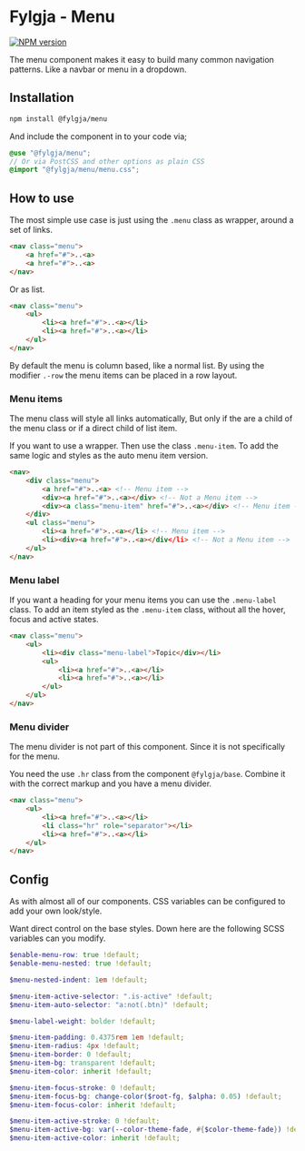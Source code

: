 # Fylgja - Menu

[![NPM version](https://img.shields.io/npm/v/@fylgja/menu.svg)](https://www.npmjs.org/package/@fylgja/menu)

The menu component makes it easy to build many common navigation patterns.
Like a navbar or menu in a dropdown.

## Installation

```bash
npm install @fylgja/menu
```

And include the component in to your code via;

```scss
@use "@fylgja/menu";
// Or via PostCSS and other options as plain CSS
@import "@fylgja/menu/menu.css";
```

## How to use

The most simple use case is just using the `.menu` class as wrapper,
around a set of links.

```html
<nav class="menu">
    <a href="#">..<a>
    <a href="#">..<a>
</nav>
```

Or as list.

```html
<nav class="menu">
    <ul>
        <li><a href="#">..<a></li>
        <li><a href="#">..<a></li>
    </ul>
</nav>
```

By default the menu is column based, like a normal list.
By using the modifier `.-row` the menu items can be placed in a row layout.

### Menu items

The menu class will style all links automatically,
But only if the are a child of the menu class or if a direct child of list item.

If you want to use a wrapper.
Then use the class `.menu-item`.
To add the same logic and styles as the auto menu item version.

```html
<nav>
    <div class="menu">
        <a href="#">..<a> <!-- Menu item -->
        <div><a href="#">..<a></div> <!-- Not a Menu item -->
        <div><a class="menu-item" href="#">..<a></div> <!-- Menu item -->
    </div>
    <ul class="menu">
        <li><a href="#">..<a></li> <!-- Menu item -->
        <li><div><a href="#">..<a></div</li> <!-- Not a Menu item -->
    </ul>
</nav>
```

### Menu label

If you want a heading for your menu items you can use the `.menu-label` class.
To add an item styled as the `.menu-item` class,
without all the hover, focus and active states.

```html
<nav class="menu">
    <ul>
        <li><div class="menu-label">Topic</div></li>
        <ul>
            <li><a href="#">..<a></li>
            <li><a href="#">..<a></li>
        </ul>
    </ul>
</nav>
```

### Menu divider

The menu divider is not part of this component.
Since it is not specifically for the menu.

You need the use `.hr` class from the component `@fylgja/base`.
Combine it with the correct markup and you have a menu divider.

```html
<nav class="menu">
    <ul>
        <li><a href="#">..<a></li>
        <li class="hr" role="separator"></li>
        <li><a href="#">..<a></li>
    </ul>
</nav>
```

## Config

As with almost all of our components.
CSS variables can be configured to add your own look/style.

Want direct control on the base styles.
Down here are the following SCSS variables can you modify.

```scss
$enable-menu-row: true !default;
$enable-menu-nested: true !default;

$menu-nested-indent: 1em !default;

$menu-item-active-selector: ".is-active" !default;
$menu-item-auto-selector: "a:not(.btn)" !default;

$menu-label-weight: bolder !default;

$menu-item-padding: 0.4375rem 1em !default;
$menu-item-radius: 4px !default;
$menu-item-border: 0 !default;
$menu-item-bg: transparent !default;
$menu-item-color: inherit !default;

$menu-item-focus-stroke: 0 !default;
$menu-item-focus-bg: change-color($root-fg, $alpha: 0.05) !default;
$menu-item-focus-color: inherit !default;

$menu-item-active-stroke: 0 !default;
$menu-item-active-bg: var(--color-theme-fade, #{$color-theme-fade}) !default;
$menu-item-active-color: inherit !default;
```
